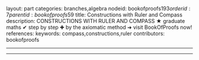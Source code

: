 layout: part
categories: branches,algebra
nodeid: bookofproofs$193
orderid: 7
parentid: bookofproofs$59
title: Constructions with Ruler and Compass
description: CONSTRUCTIONS WITH RULER AND COMPASS &#9733; graduate maths &#10004; step by step &#10010; by the axiomatic method &#10140; visit BookOfProofs now!
references: 
keywords: compass,constructions,ruler
contributors: bookofproofs

---


---


